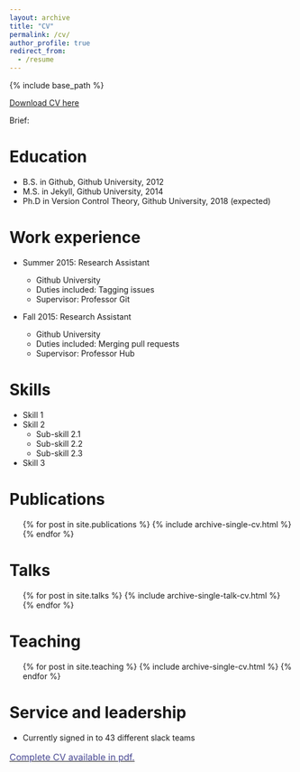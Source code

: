 ```yaml
---
layout: archive
title: "CV"
permalink: /cv/
author_profile: true
redirect_from:
  - /resume
---
```


{% include base_path %}



[Download CV here](https://celis.github.io/files/cv.pdf)


<p>Brief:</p>


Education
======
* B.S. in Github, Github University, 2012
* M.S. in Jekyll, Github University, 2014
* Ph.D in Version Control Theory, Github University, 2018 (expected)

Work experience
======
* Summer 2015: Research Assistant
  * Github University
  * Duties included: Tagging issues
  * Supervisor: Professor Git

* Fall 2015: Research Assistant
  * Github University
  * Duties included: Merging pull requests
  * Supervisor: Professor Hub
  
Skills
======
* Skill 1
* Skill 2
  * Sub-skill 2.1
  * Sub-skill 2.2
  * Sub-skill 2.3
* Skill 3

Publications
======
  <ul>{% for post in site.publications %}
    {% include archive-single-cv.html %}
  {% endfor %}</ul>
  
Talks
======
  <ul>{% for post in site.talks %}
    {% include archive-single-talk-cv.html %}
  {% endfor %}</ul>
  
Teaching
======
  <ul>{% for post in site.teaching %}
    {% include archive-single-cv.html %}
  {% endfor %}</ul>
  
Service and leadership
======
* Currently signed in to 43 different slack teams



<a style="line-height: 1.5;" href="https://github.com/celis/celis.github.io/blob/master/files/cv.pdf"><span style="color: #474791;"><span style="font-size: medium;">Complete CV available in pdf.</span></span></a>




